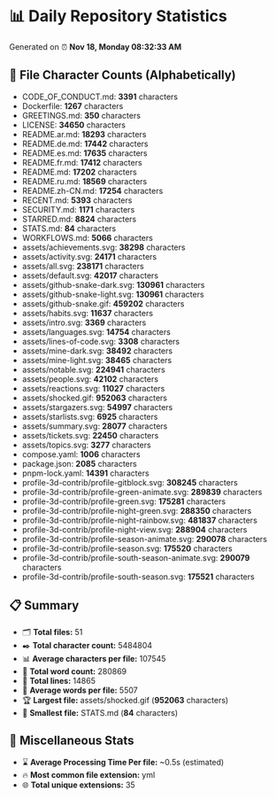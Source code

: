 # 📊 Daily Repository Statistics
Generated on ⏰ **Nov 18, Monday 08:32:33 AM**

## 📂 File Character Counts (Alphabetically)
- CODE_OF_CONDUCT.md: **3391** characters
- Dockerfile: **1267** characters
- GREETINGS.md: **350** characters
- LICENSE: **34650** characters
- README.ar.md: **18293** characters
- README.de.md: **17442** characters
- README.es.md: **17635** characters
- README.fr.md: **17412** characters
- README.md: **17202** characters
- README.ru.md: **18569** characters
- README.zh-CN.md: **17254** characters
- RECENT.md: **5393** characters
- SECURITY.md: **1171** characters
- STARRED.md: **8824** characters
- STATS.md: **84** characters
- WORKFLOWS.md: **5066** characters
- assets/achievements.svg: **38298** characters
- assets/activity.svg: **24171** characters
- assets/all.svg: **238171** characters
- assets/default.svg: **42017** characters
- assets/github-snake-dark.svg: **130961** characters
- assets/github-snake-light.svg: **130961** characters
- assets/github-snake.gif: **459202** characters
- assets/habits.svg: **11637** characters
- assets/intro.svg: **3369** characters
- assets/languages.svg: **14754** characters
- assets/lines-of-code.svg: **3308** characters
- assets/mine-dark.svg: **38492** characters
- assets/mine-light.svg: **38465** characters
- assets/notable.svg: **224941** characters
- assets/people.svg: **42102** characters
- assets/reactions.svg: **11027** characters
- assets/shocked.gif: **952063** characters
- assets/stargazers.svg: **54997** characters
- assets/starlists.svg: **6925** characters
- assets/summary.svg: **28077** characters
- assets/tickets.svg: **22450** characters
- assets/topics.svg: **3277** characters
- compose.yaml: **1006** characters
- package.json: **2085** characters
- pnpm-lock.yaml: **14391** characters
- profile-3d-contrib/profile-gitblock.svg: **308245** characters
- profile-3d-contrib/profile-green-animate.svg: **289839** characters
- profile-3d-contrib/profile-green.svg: **175281** characters
- profile-3d-contrib/profile-night-green.svg: **288350** characters
- profile-3d-contrib/profile-night-rainbow.svg: **481837** characters
- profile-3d-contrib/profile-night-view.svg: **288904** characters
- profile-3d-contrib/profile-season-animate.svg: **290078** characters
- profile-3d-contrib/profile-season.svg: **175520** characters
- profile-3d-contrib/profile-south-season-animate.svg: **290079** characters
- profile-3d-contrib/profile-south-season.svg: **175521** characters

## 📋 Summary
- 🗂️ **Total files:** 51
- ✒️ **Total character count:** 5484804
- 📊 **Average characters per file:** 107545
- 📝 **Total word count:** 280869
- 🧾 **Total lines:** 14865
- 📐 **Average words per file:** 5507
- 🏆 **Largest file:** assets/shocked.gif (**952063** characters)
- 🥉 **Smallest file:** STATS.md (**84** characters)

## 🌟 Miscellaneous Stats
- ⌛ **Average Processing Time Per file:** ~0.5s (estimated)
- 🔥 **Most common file extension:** yml
- 🌐 **Total unique extensions:** 35
